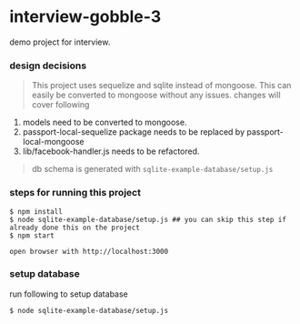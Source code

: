 # interview-gobble-3
demo project for interview.

### design decisions
> This project uses sequelize and sqlite instead of mongoose. This can easily be converted to mongoose without any issues. changes will cover following
 1) models need to be converted to mongoose.
 2) passport-local-sequelize package needs to be replaced by passport-local-mongoose
 3) lib/facebook-handler.js needs to be refactored.
> db schema is generated with `sqlite-example-database/setup.js`

### steps for running this project
```
$ npm install
$ node sqlite-example-database/setup.js ## you can skip this step if already done this on the project
$ npm start

open browser with http://localhost:3000
```

### setup database
run following to setup database

```$ node sqlite-example-database/setup.js```
